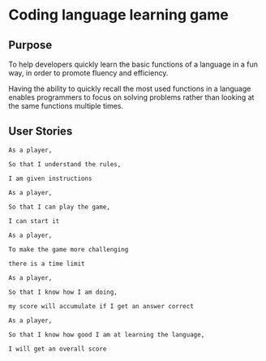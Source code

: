 # Coding language learning game

## Purpose 

To help developers quickly learn the basic functions of a language in a fun way, in order to promote fluency and efficiency.

Having the ability to quickly recall the most used functions in a language enables programmers to focus on solving problems rather than looking at the same functions multiple times. 


## User Stories 

```
As a player,

So that I understand the rules,

I am given instructions
```

```
As a player,

So that I can play the game,

I can start it
```

```
As a player,

To make the game more challenging

there is a time limit
```

```
As a player,

So that I know how I am doing,

my score will accumulate if I get an answer correct
```

```
As a player,

So that I know how good I am at learning the language,

I will get an overall score
```